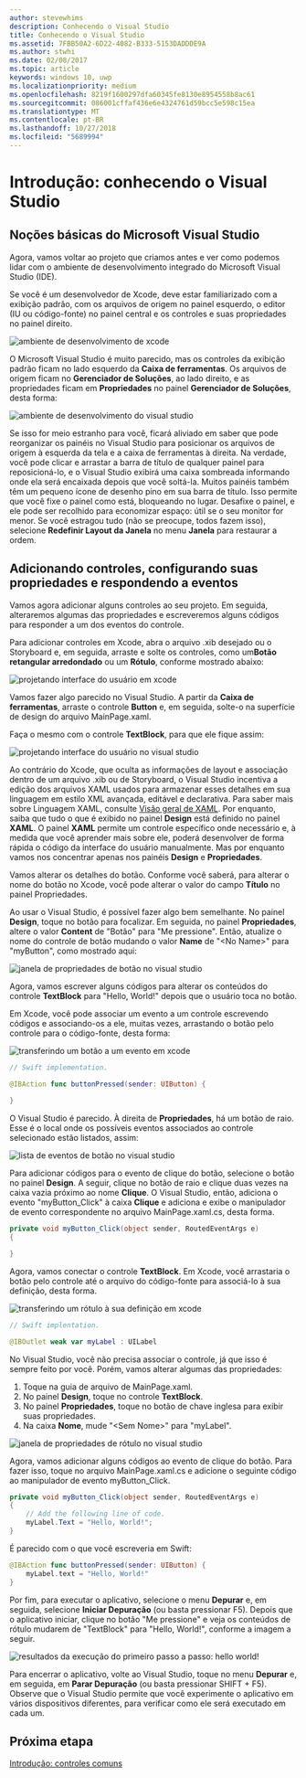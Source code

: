 ```yaml
---
author: stevewhims
description: Conhecendo o Visual Studio
title: Conhecendo o Visual Studio
ms.assetid: 7FBB50A2-6D22-4082-B333-5153DADDDE9A
ms.author: stwhi
ms.date: 02/08/2017
ms.topic: article
keywords: windows 10, uwp
ms.localizationpriority: medium
ms.openlocfilehash: 8219f1600297dfa60345fe8130e8954558b8ac61
ms.sourcegitcommit: 086001cffaf436e6e4324761d59bcc5e598c15ea
ms.translationtype: MT
ms.contentlocale: pt-BR
ms.lasthandoff: 10/27/2018
ms.locfileid: "5689994"
---
```

# <a name="getting-started-getting-around-in-visual-studio"></a>Introdução: conhecendo o Visual Studio


## <a name="getting-around-in-microsoft-visual-studio"></a>Noções básicas do Microsoft Visual Studio

Agora, vamos voltar ao projeto que criamos antes e ver como podemos lidar com o ambiente de desenvolvimento integrado do Microsoft Visual Studio (IDE).

Se você é um desenvolvedor de Xcode, deve estar familiarizado com a exibição padrão, com os arquivos de origem no painel esquerdo, o editor (IU ou código-fonte) no painel central e os controles e suas propriedades no painel direito.

![ambiente de desenvolvimento de xcode](images/ios-to-uwp/xcode-ide.png)

O Microsoft Visual Studio é muito parecido, mas os controles da exibição padrão ficam no lado esquerdo da **Caixa de ferramentas**. Os arquivos de origem ficam no **Gerenciador de Soluções**, ao lado direito, e as propriedades ficam em **Propriedades** no painel **Gerenciador de Soluções**, desta forma:

![ambiente de desenvolvimento do visual studio](images/ios-to-uwp/vs-ide.png)

Se isso for meio estranho para você, ficará aliviado em saber que pode reorganizar os painéis no Visual Studio para posicionar os arquivos de origem à esquerda da tela e a caixa de ferramentas à direita. Na verdade, você pode clicar e arrastar a barra de título de qualquer painel para reposicioná-lo, e o Visual Studio exibirá uma caixa sombreada informando onde ela será encaixada depois que você soltá-la. Muitos painéis também têm um pequeno ícone de desenho pino em sua barra de título. Isso permite que você fixe o painel como está, bloqueando no lugar. Desafixe o painel, e ele pode ser recolhido para economizar espaço: útil se o seu monitor for menor. Se você estragou tudo (não se preocupe, todos fazem isso), selecione **Redefinir Layout da Janela** no menu **Janela** para restaurar a ordem.

## <a name="adding-controls-setting-their-properties-and-responding-to-events"></a>Adicionando controles, configurando suas propriedades e respondendo a eventos

Vamos agora adicionar alguns controles ao seu projeto. Em seguida, alteraremos algumas das propriedades e escreveremos alguns códigos para responder a um dos eventos do controle.

Para adicionar controles em Xcode, abra o arquivo .xib desejado ou o Storyboard e, em seguida, arraste e solte os controles, como um**Botão retangular arredondado** ou um **Rótulo**, conforme mostrado abaixo:

![projetando interface do usuário em xcode](images/ios-to-uwp/xcode-add-button-label.png)

Vamos fazer algo parecido no Visual Studio. A partir da **Caixa de ferramentas**, arraste o controle **Button** e, em seguida, solte-o na superfície de design do arquivo MainPage.xaml.

Faça o mesmo com o controle **TextBlock**, para que ele fique assim:

![projetando interface do usuário no visual studio](images/ios-to-uwp/vs-add-button-label.png)

Ao contrário do Xcode, que oculta as informações de layout e associação dentro de um arquivo .xib ou de Storyboard, o Visual Studio incentiva a edição dos arquivos XAML usados para armazenar esses detalhes em sua linguagem em estilo XML avançada, editável e declarativa. Para saber mais sobre Linguagem XAML, consulte [Visão geral de XAML](https://msdn.microsoft.com/library/windows/apps/mt185595). Por enquanto, saiba que tudo o que é exibido no painel **Design** está definido no painel **XAML**. O painel **XAML** permite um controle específico onde necessário e, à medida que você aprender mais sobre ele, poderá desenvolver de forma rápida o código da interface do usuário manualmente. Mas por enquanto vamos nos concentrar apenas nos painéis **Design** e **Propriedades**.

Vamos alterar os detalhes do botão. Conforme você saberá, para alterar o nome do botão no Xcode, você pode alterar o valor do campo **Título** no painel Propriedades.

Ao usar o Visual Studio, é possível fazer algo bem semelhante. No painel **Design**, toque no botão para focalizar. Em seguida, no painel **Propriedades**, altere o valor **Content** de "Botão" para "Me pressione". Então, atualize o nome do controle de botão mudando o valor **Name** de "&lt;No Name&gt;" para "myButton", como mostrado aqui:

![janela de propriedades de botão no visual studio](images/ios-to-uwp/vs-button-properties.png)

Agora, vamos escrever alguns códigos para alterar os conteúdos do controle **TextBlock** para "Hello, World!" depois que o usuário toca no botão.

Em Xcode, você pode associar um evento a um controle escrevendo códigos e associando-os a ele, muitas vezes, arrastando o botão pelo controle para o código-fonte, desta forma:

![transferindo um botão a um evento em xcode](images/ios-to-uwp/xcode-add-button-event.png)

```swift
// Swift implementation.

@IBAction func buttonPressed(sender: UIButton) {
    
}
```

O Visual Studio é parecido. À direita de **Propriedades**, há um botão de raio. Esse é o local onde os possíveis eventos associados ao controle selecionado estão listados, assim:

![lista de eventos de botão no visual studio](images/ios-to-uwp/vs-button-event.png)

Para adicionar códigos para o evento de clique do botão, selecione o botão no painel **Design**. A seguir, clique no botão de raio e clique duas vezes na caixa vazia próximo ao nome **Clique**. O Visual Studio, então, adiciona o evento "myButton\_Click" à caixa **Clique** e adiciona e exibe o manipulador de evento correspondente no arquivo MainPage.xaml.cs, desta forma.

```csharp
private void myButton_Click(object sender, RoutedEventArgs e)
{

}
```

Agora, vamos conectar o controle **TextBlock**. Em Xcode, você arrastaria o botão pelo controle até o arquivo do código-fonte para associá-lo à sua definição, desta forma.

![transferindo um rótulo à sua definição em xcode](images/ios-to-uwp/xcode-add-button-reference.png)

```swift
// Swift implentation.

@IBOutlet weak var myLabel : UILabel
```

No Visual Studio, você não precisa associar o controle, já que isso é sempre feito por você. Porém, vamos alterar algumas das propriedades:

1.  Toque na guia de arquivo de MainPage.xaml.
2.  No painel **Design**, toque no controle **TextBlock**.
3.  No painel **Propriedades**, toque no botão de chave inglesa para exibir suas propriedades.
4.  Na caixa **Nome**, mude "&lt;Sem Nome&gt;" para "myLabel".

![janela de propriedades de rótulo no visual studio](images/ios-to-uwp/vs-label-properties.png)

Agora, vamos adicionar alguns códigos ao evento de clique do botão. Para fazer isso, toque no arquivo MainPage.xaml.cs e adicione o seguinte código ao manipulador de evento myButton\_Click.

```csharp
private void myButton_Click(object sender, RoutedEventArgs e)
{
    // Add the following line of code.    
    myLabel.Text = "Hello, World!";
}
```

É parecido com o que você escreveria em Swift:

```swift
@IBAction func buttonPressed(sender: UIButton) {
    myLabel.text = "Hello, World!"
}
```

Por fim, para executar o aplicativo, selecione o menu **Depurar** e, em seguida, selecione **Iniciar Depuração** (ou basta pressionar F5). Depois que o aplicativo iniciar, clique no botão "Me pressione" e veja os conteúdos de rótulo mudarem de "TextBlock" para "Hello, World!", conforme a imagem a seguir.

![resultados da execução do primeiro passo a passo: hello world!](images/ios-to-uwp/vs-hello-world.png)

Para encerrar o aplicativo, volte ao Visual Studio, toque no menu **Depurar** e, em seguida, em **Parar Depuração** (ou basta pressionar SHIFT + F5). Observe que o Visual Studio permite que você experimente o aplicativo em vários dispositivos diferentes, para verificar como ele será executado em cada um.

## <a name="next-step"></a>Próxima etapa

[Introdução: controles comuns](getting-started-common-controls.md)

